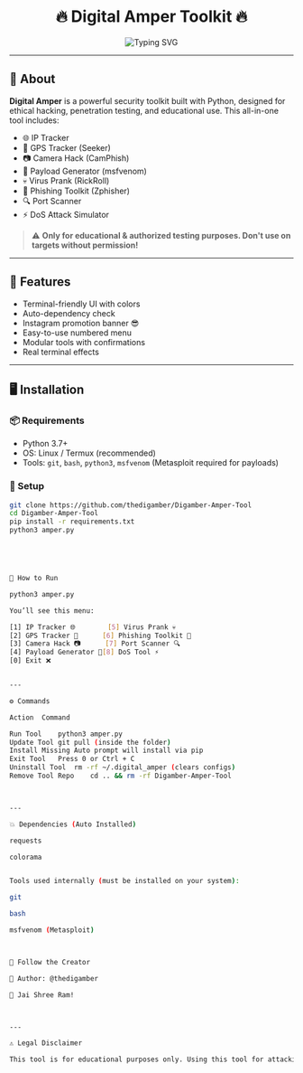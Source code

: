 <h1 align="center">
  🔥 Digital Amper Toolkit 🔥
</h1>

<p align="center">
  <img src="https://readme-typing-svg.demolab.com?font=Fira+Code&pause=1000&center=true&width=435&lines=Advanced+Cyber+Toolkit+by+@thedigamber;IP+Tracker+%F0%9F%8C%90+GPS+Hacks+%F0%9F%93%8D+Phishing+%F0%9F%8E%A3+Payload+Generator+%F0%9F%93%B1" alt="Typing SVG" />
</p>

---

## 📌 About

**Digital Amper** is a powerful security toolkit built with Python, designed for ethical hacking, penetration testing, and educational use. This all-in-one tool includes:

- 🌐 IP Tracker
- 📍 GPS Tracker (Seeker)
- 📷 Camera Hack (CamPhish)
- 📱 Payload Generator (msfvenom)
- 💀 Virus Prank (RickRoll)
- 🎣 Phishing Toolkit (Zphisher)
- 🔍 Port Scanner
- ⚡ DoS Attack Simulator

> ⚠️ **Only for educational & authorized testing purposes. Don't use on targets without permission!**

---

## 🧠 Features

- Terminal-friendly UI with colors
- Auto-dependency check
- Instagram promotion banner 😎
- Easy-to-use numbered menu
- Modular tools with confirmations
- Real terminal effects

---

## 🖥️ Installation

### 📦 Requirements

- Python 3.7+
- OS: Linux / Termux (recommended)
- Tools: `git`, `bash`, `python3`, `msfvenom` (Metasploit required for payloads)

### 🔧 Setup

```bash
git clone https://github.com/thedigamber/Digamber-Amper-Tool
cd Digamber-Amper-Tool
pip install -r requirements.txt
python3 amper.py





🚀 How to Run

python3 amper.py

You’ll see this menu:

[1] IP Tracker 🌐        [5] Virus Prank 💀
[2] GPS Tracker 📍      [6] Phishing Toolkit 🎣
[3] Camera Hack 📷      [7] Port Scanner 🔍
[4] Payload Generator 📱[8] DoS Tool ⚡
[0] Exit ❌


---

⚙️ Commands

Action	Command

Run Tool	python3 amper.py
Update Tool	git pull (inside the folder)
Install Missing	Auto prompt will install via pip
Exit Tool	Press 0 or Ctrl + C
Uninstall Tool	rm -rf ~/.digital_amper (clears configs)
Remove Tool Repo	cd .. && rm -rf Digamber-Amper-Tool



---

💥 Dependencies (Auto Installed)

requests

colorama


Tools used internally (must be installed on your system):

git

bash

msfvenom (Metasploit)



📲 Follow the Creator

🧠 Author: @thedigamber

🙏 Jai Shree Ram!



---

⚠️ Legal Disclaimer

This tool is for educational purposes only. Using this tool for attacking targets without prior mutual consent is illegal. The developer is not responsible for any misuse or damage caused.
